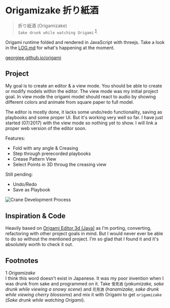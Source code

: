 # Origamizake 折り紙酒

> 折り紙酒 (Origamizake)<br>
> `Sake drunk while watching Origami` <sup>[1](#naming)</sup>.

Origami runtime folded and rendered in JavaScript with threejs. Take a look in the [LOG.md](https://github.com/georgiee/origami/blob/master/LOG.md) for what's happening at the moment.

[georgiee.github.io/origami](https://georgiee.github.io/origami/)

## Project
My goal is to create an editor & a view mode. You should be able to create or modify models within the editor. The view mode was my initial project goal. In view mode the origami model should react to audio by showing different colors and animate from square paper to full model.

The editor is mostly done, it lacks some undo/redo functionality, saving as playbooks and some proper UI. But it's working very well so far. I have just started (07/2017) with the view mode so nothing yet to show. I will link a proper web version of the editor soon.

Features:
+ Fold with any angle & Creasing
+ Step through prerecorded playbooks
+ Crease Pattern View
+ Select Points in 3D throug the creasing view

Still pending:
+ Undo/Redo
+ Save as Playbook

![Crane Development Process](https://georgiee.github.io/origami/images/crane-editor.png)

## Inspiration & Code
Heavily based on [Origami Editor 3d (Java)](http://origamieditor3d.sourceforge.net/userguide/en/index.html)
as I'm porting, converting, refactoring with other project goals in mind. But I would never ever be able to do so without the mentioned project. I'm so glad that I found it and it's absolutely worth to check it out.

## Footnotes
<a name="naming">1</a> *Origamizake*<br>I think this word doesn't exist in Japanese. It was my poor invention when I was drunk from sake and programmed on it. Take `雪見酒` (*yakumizake, sake drunk while viewing a snowy scene​*) and `花見酒` (*hanamizake, sake drunk while viewing cherry blossoms​*) and mix it with Origami to get `origamizake` (*Sake drunk while watching Origami*).
